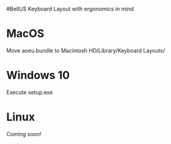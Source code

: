 #BellUS
Keyboard Layout with ergonomics in mind

# MacOS
Move aoeu.bundle to Macintosh HD/Library/Keyboard Layouts/

# Windows 10
Execute setup.exe

# Linux
Coming soon!
